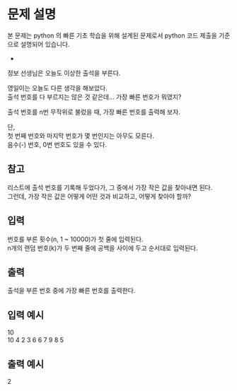 # 문제 설명

본 문제는 python 의 빠른 기초 학습을 위해 설계된 문제로서 python 코드 제출을 기준으로 설명되어 있습니다.

-

정보 선생님은 오늘도 이상한 출석을 부른다.

영일이는 오늘도 다른 생각을 해보았다.  
출석 번호를 다 부르지는 않은 것 같은데... 가장 빠른 번호가 뭐였지?

출석 번호를 n번 무작위로 불렀을 때, 가장 빠른 번호를 출력해 보자.

단,  
첫 번째 번호와 마지막 번호가 몇 번인지는 아무도 모른다.  
음수(-) 번호, 0번 번호도 있을 수 있다.

## 참고

리스트에 출석 번호를 기록해 두었다가, 그 중에서 가장 작은 값을 찾아내면 된다.  
그런데, 가장 작은 값은 어떻게 어떤 것과 비교하고, 어떻게 찾아야 할까?

## 입력

번호를 부른 횟수(n, 1 ~ 10000)가 첫 줄에 입력된다.  
n개의 랜덤 번호(k)가 두 번째 줄에 공백을 사이에 두고 순서대로 입력된다.

## 출력

출석을 부른 번호 중에 가장 빠른 번호를 출력한다.

## 입력 예시

10  
10 4 2 3 6 6 7 9 8 5

## 출력 예시

2
